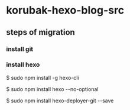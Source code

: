 # korubak-hexo-blog-src

## steps of migration

### install git

### install hexo
$ sudo npm install -g hexo-cli

$ sudo npm install hexo --no-optional

$ sudo npm install hexo-deployer-git --save

